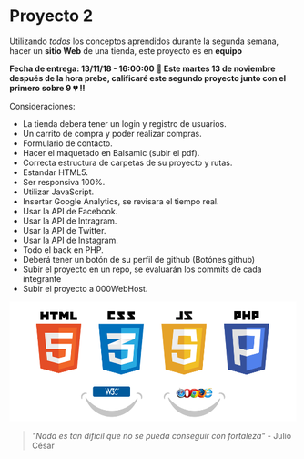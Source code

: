 # Proyecto 2 

Utilizando *todos* los conceptos aprendidos durante la segunda semana, hacer un **sitio Web** de una tienda, este proyecto es en **equipo** 

**Fecha de entrega: 13/11/18 - 16:00:00**
**:loudspeaker: Este martes 13 de noviembre después de la hora prebe, calificaré este segundo proyecto junto con el primero sobre 9 :broken_heart: :bangbang:**

Consideraciones:

- La tienda debera tener un login y registro de usuarios.
- Un carrito de compra y poder realizar compras.
- Formulario de contacto.
- Hacer el maquetado en Balsamic (subir el pdf).
- Correcta estructura de carpetas de su proyecto y rutas.
- Estandar HTML5.
- Ser responsiva 100%.
- Utilizar JavaScript.
- Insertar Google Analytics, se revisara el tiempo real.
- Usar la API de Facebook.
- Usar la API de Intragram.
- Usar la API de Twitter.
- Usar la API de Instagram.
- Todo el back en PHP.
- Deberá tener un botón de su perfil de github (Botónes github)
- Subir el proyecto en un repo, se evaluarán los commits de cada integrante
- Subir el proyecto a 000WebHost.

![WEB](https://github.com/joule7/OXXO/blob/gh-pages/img/proy2.png)

> *"Nada es tan difícil que no se pueda conseguir con fortaleza"* - Julio César
